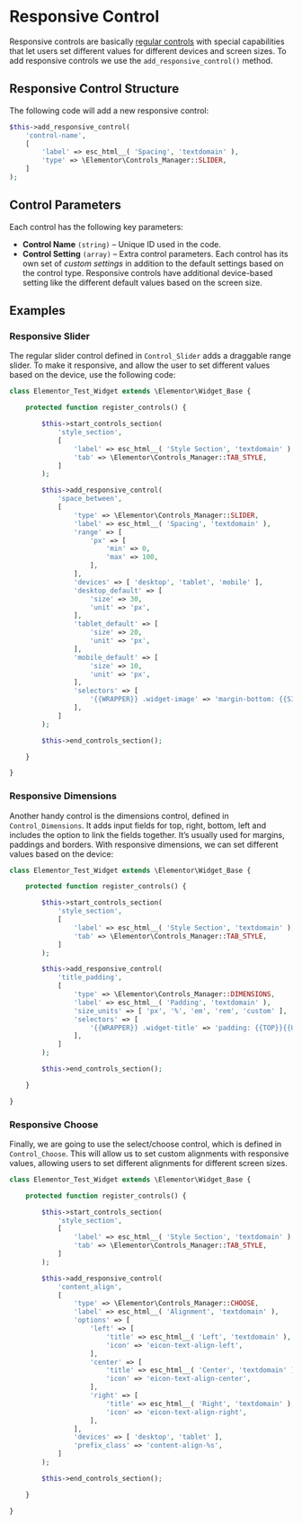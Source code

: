 # Responsive Control

<Badge type="tip" vertical="top" text="Elementor Core" /> <Badge type="warning" vertical="top" text="Basic" />

Responsive controls are basically [regular controls](./regular-control/) with special capabilities that let users set different values for different devices and screen sizes. To add responsive controls we use the `add_responsive_control()` method.

## Responsive Control Structure

The following code will add a new responsive control:

```php
$this->add_responsive_control(
	'control-name',
	[
		'label' => esc_html__( 'Spacing', 'textdomain' ),
		'type' => \Elementor\Controls_Manager::SLIDER,
	]
);
```

## Control Parameters

Each control has the following key parameters:

* **Control Name** `(string)` – Unique ID used in the code.
* **Control Setting** `(array)` – Extra control parameters. Each control has its own set of *custom settings* in addition to the default settings based on the control type. Responsive controls have additional device-based setting like the different default values based on the screen size.

## Examples

### Responsive Slider

The regular slider control defined in `Control_Slider` adds a draggable range slider. To make it responsive, and allow the user to set different values based on the device, use the following code:

```php {13-41}
class Elementor_Test_Widget extends \Elementor\Widget_Base {

	protected function register_controls() {

		$this->start_controls_section(
			'style_section',
			[
				'label' => esc_html__( 'Style Section', 'textdomain' ),
				'tab' => \Elementor\Controls_Manager::TAB_STYLE,
			]
		);

		$this->add_responsive_control(
			'space_between',
			[
				'type' => \Elementor\Controls_Manager::SLIDER,
				'label' => esc_html__( 'Spacing', 'textdomain' ),
				'range' => [
					'px' => [
						'min' => 0,
						'max' => 100,
					],
				],
				'devices' => [ 'desktop', 'tablet', 'mobile' ],
				'desktop_default' => [
					'size' => 30,
					'unit' => 'px',
				],
				'tablet_default' => [
					'size' => 20,
					'unit' => 'px',
				],
				'mobile_default' => [
					'size' => 10,
					'unit' => 'px',
				],
				'selectors' => [
					'{{WRAPPER}} .widget-image' => 'margin-bottom: {{SIZE}}{{UNIT}};',
				],
			]
		);

		$this->end_controls_section();

	}

}
```

### Responsive Dimensions

Another handy control is the dimensions control, defined in `Control_Dimensions`. It adds input fields for top, right, bottom, left and includes the option to link the fields together. It’s usually used for margins, paddings and borders. With responsive dimensions, we can set different values based on the device:

```php {13-23}
class Elementor_Test_Widget extends \Elementor\Widget_Base {

	protected function register_controls() {

		$this->start_controls_section(
			'style_section',
			[
				'label' => esc_html__( 'Style Section', 'textdomain' ),
				'tab' => \Elementor\Controls_Manager::TAB_STYLE,
			]
		);

		$this->add_responsive_control(
			'title_padding',
			[
				'type' => \Elementor\Controls_Manager::DIMENSIONS,
				'label' => esc_html__( 'Padding', 'textdomain' ),
				'size_units' => [ 'px', '%', 'em', 'rem', 'custom' ],
				'selectors' => [
					'{{WRAPPER}} .widget-title' => 'padding: {{TOP}}{{UNIT}} {{RIGHT}}{{UNIT}} {{BOTTOM}}{{UNIT}} {{LEFT}}{{UNIT}};',
				],
			]
		);

		$this->end_controls_section();

	}

}
```

### Responsive Choose

Finally, we are going to use the select/choose control, which is defined in `Control_Choose`. This will allow us to set custom alignments with responsive values, allowing users to set different alignments for different screen sizes.

```php {13-35}
class Elementor_Test_Widget extends \Elementor\Widget_Base {

	protected function register_controls() {

		$this->start_controls_section(
			'style_section',
			[
				'label' => esc_html__( 'Style Section', 'textdomain' ),
				'tab' => \Elementor\Controls_Manager::TAB_STYLE,
			]
		);

		$this->add_responsive_control(
			'content_align',
			[
				'type' => \Elementor\Controls_Manager::CHOOSE,
				'label' => esc_html__( 'Alignment', 'textdomain' ),
				'options' => [
					'left' => [
						'title' => esc_html__( 'Left', 'textdomain' ),
						'icon' => 'eicon-text-align-left',
					],
					'center' => [
						'title' => esc_html__( 'Center', 'textdomain' ),
						'icon' => 'eicon-text-align-center',
					],
					'right' => [
						'title' => esc_html__( 'Right', 'textdomain' ),
						'icon' => 'eicon-text-align-right',
					],
				],
				'devices' => [ 'desktop', 'tablet' ],
				'prefix_class' => 'content-align-%s',
			]
		);

		$this->end_controls_section();

	}

}
```

